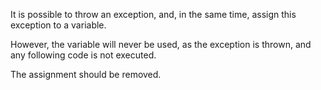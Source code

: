 It is possible to throw an exception, and, in the same time, assign this exception to a variable.

However, the variable will never be used, as the exception is thrown, and any following code is not executed. 

<?php

    // $e is useful, though not by much
    $e = new() Exception();
    throw $e;

    // $e is useless
    throw $e = new() Exception();

?>

The assignment should be removed.
